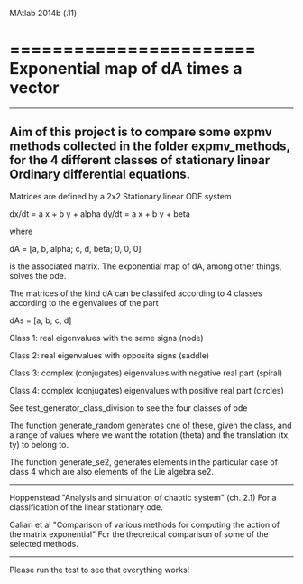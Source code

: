 MAtlab 2014b (.11)

=======================
Exponential map of dA times a vector
=======================

----------------------------------------------------------------------
Aim of this project is to compare some expmv methods collected in the 
folder expmv_methods, for the 4 different classes of stationary linear 
Ordinary differential equations.
----------------------------------------------------------------------

Matrices are defined by a 2x2 Stationary linear ODE system

dx/dt = a x + b y + alpha
dy/dt = a x + b y + beta

where 

dA = [a, b, alpha;
      c, d, beta;
      0, 0, 0]

is the associated matrix.
The exponential map of dA, among other things, solves the ode.

The matrices of the kind dA can be classifed according to 4 classes
according to the eigenvalues of the part

dAs = [a, b; 
       c, d]

Class 1:
real eigenvalues with the same signs (node)

Class 2:
real eigenvalues with opposite signs (saddle)

Class 3:
complex (conjugates) eigenvalues with negative real part (spiral)

Class 4:
complex (conjugates) eigenvalues with positive real part (circles)


See test_generator_class_division to see the four classes of ode

The function generate_random generates one of these, given the class, and 
a range of values where we want the rotation (theta) and the translation
(tx, ty) to belong to.

The function generate_se2, generates elements in the particular case of 
class 4 which are also elements of the Lie algebra se2.


----

Hoppenstead "Analysis and simulation of chaotic system" (ch. 2.1)
For a classification of the linear stationary ode.

Caliari et al "Comparison of various methods for computing the action of
the matrix exponential"
For the theoretical comparison of some of the selected methods.

-----

Please run the test to see that everything works!
